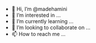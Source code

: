 - 👋 Hi, I’m @madehamini
- 👀 I’m interested in ...
- 🌱 I’m currently learning ...
- 💞️ I’m looking to collaborate on ...
- 📫 How to reach me ...

<!---
madehamini/madehamini is a ✨ special ✨ repository because its `README.md` (this file) appears on your GitHub profile.
You can click the Preview link to take a look at your changes.
--->
